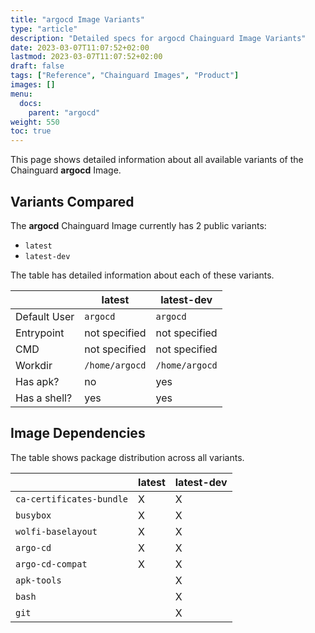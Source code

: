 ```yaml
---
title: "argocd Image Variants"
type: "article"
description: "Detailed specs for argocd Chainguard Image Variants"
date: 2023-03-07T11:07:52+02:00
lastmod: 2023-03-07T11:07:52+02:00
draft: false
tags: ["Reference", "Chainguard Images", "Product"]
images: []
menu:
  docs:
    parent: "argocd"
weight: 550
toc: true
---
```


This page shows detailed information about all available variants of the Chainguard **argocd** Image.

## Variants Compared
The **argocd** Chainguard Image currently has 2 public variants: 

- `latest`
- `latest-dev`

The table has detailed information about each of these variants.

|              | latest         | latest-dev     |
|--------------|----------------|----------------|
| Default User | `argocd`       | `argocd`       |
| Entrypoint   | not specified  | not specified  |
| CMD          | not specified  | not specified  |
| Workdir      | `/home/argocd` | `/home/argocd` |
| Has apk?     | no             | yes            |
| Has a shell? | yes            | yes            |

## Image Dependencies
The table shows package distribution across all variants.

|                          | latest | latest-dev |
|--------------------------|--------|------------|
| `ca-certificates-bundle` | X      | X          |
| `busybox`                | X      | X          |
| `wolfi-baselayout`       | X      | X          |
| `argo-cd`                | X      | X          |
| `argo-cd-compat`         | X      | X          |
| `apk-tools`              |        | X          |
| `bash`                   |        | X          |
| `git`                    |        | X          |

